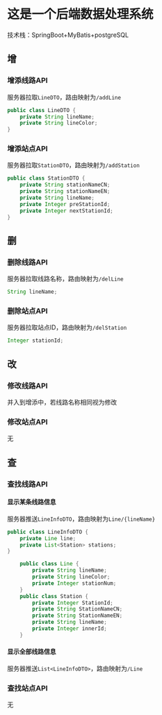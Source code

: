 # 这是一个后端数据处理系统
技术栈：SpringBoot+MyBatis+postgreSQL
## 增
### 增添线路API
服务器拉取`LineDTO`，路由映射为`/addLine`
```Java
public class LineDTO {
    private String lineName;
    private String lineColor;
}
```
### 增添站点API
服务器拉取`StationDTO`，路由映射为`/addStation`
```Java
public class StationDTO {
    private String stationNameCN;
    private String stationNameEN;
    private String lineName;
    private Integer preStationId;
    private Integer nextStationId;
}
```
## 删
### 删除线路API
服务器拉取线路名称，路由映射为`/delLine`
```Java
String lineName;
```
### 删除站点API
服务器拉取站点ID，路由映射为`/delStation`
```Java
Integer stationId;
```
## 改
### 修改线路API
并入到增添中，若线路名称相同视为修改
### 修改站点API
无
## 查
### 查找线路API
#### 显示某条线路信息
服务器推送`LineInfoDTO`，路由映射为`Line/{lineName}`
```Java
public class LineInfoDTO {
    private Line line;
    private List<Station> stations;
}

    public class Line {
        private String lineName;
        private String lineColor;
        private Integer stationNum;
    }
    public class Station {
        private Integer StationId;
        private String StationNameCN;
        private String StationNameEN;
        private String lineName;
        private Integer innerId;
    }
```
#### 显示全部线路信息
服务器推送`List<LineInfoDTO>`，路由映射为`/Line`
### 查找站点API
无
